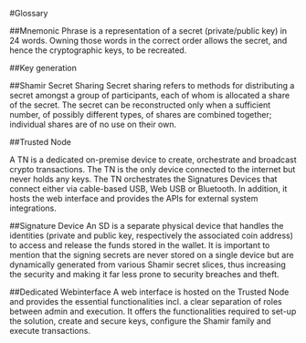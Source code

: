 #Glossary 

##Mnemonic Phrase
is a representation of a secret (private/public key) in 24 words.
Owning those words in the correct order allows the secret, and hence the cryptographic keys, to be recreated. 

##Key generation 

##Shamir Secret Sharing
Secret sharing refers to methods for distributing a secret amongst a group of participants, each of whom is allocated a share of the secret. The secret can be reconstructed only when a sufficient number, of possibly different types, of shares are combined together; individual shares are of no use on their own.

##Trusted Node

A TN is a dedicated on-premise device to create, orchestrate and broadcast crypto transactions. The TN is the only device connected to the internet but never holds any keys. The TN orchestrates the Signatures Devices that connect either via cable-based USB, Web USB or Bluetooth. In addition, it hosts the web interface and provides the APIs for external system integrations. 

##Signature Device
An SD is a separate physical device that handles the identities (private and public key, respectively the associated coin address) to access and release the funds stored in the wallet. It is important to mention that the signing secrets are never stored on a single device but are dynamically generated from various Shamir secret slices, thus increasing the security and making it far less prone to security breaches and theft.


##Dedicated Webinterface
A web interface is hosted on the Trusted Node and provides the essential functionalities incl. a clear separation of roles between admin and execution. It offers the functionalities required to set-up the solution, create and secure keys, configure the Shamir family and execute transactions. 